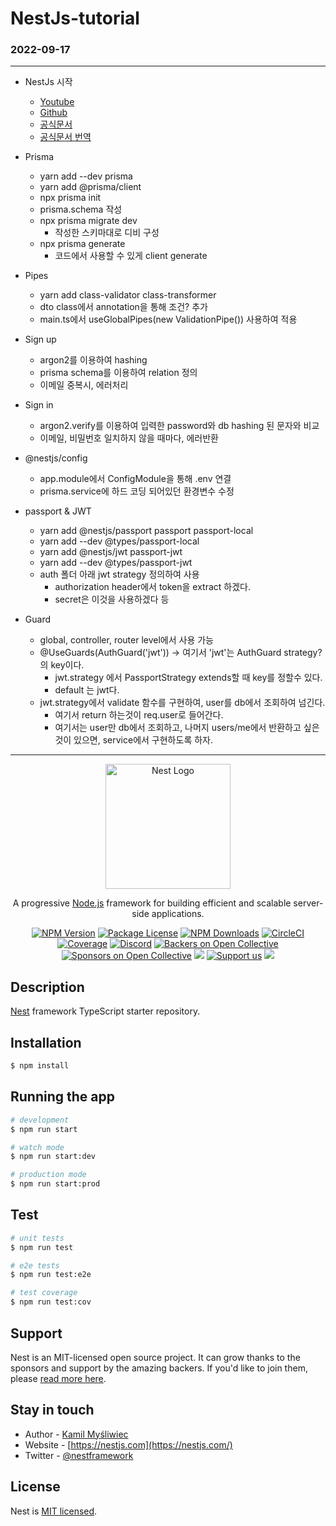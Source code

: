# NestJs-tutorial

### **2022-09-17**

---

- NestJs 시작

  - [Youtube](https://www.youtube.com/watch?v=GHTA143_b-s&t=8225s)
  - [Github](https://github.com/vladwulf/nestjs-api-tutorial)
  - [공식문서](https://docs.nestjs.com/first-steps)
  - [공식문서 번역](https://velog.io/@mskwon/series/Nest-JS-%EA%B3%B5%EC%8B%9D%EB%AC%B8%EC%84%9C-%EB%B2%88%EC%97%AD%ED%95%98%EA%B8%B0)

- Prisma

  - yarn add --dev prisma
  - yarn add @prisma/client
  - npx prisma init
  - prisma.schema 작성
  - npx prisma migrate dev
    - 작성한 스키마대로 디비 구성
  - npx prisma generate
    - 코드에서 사용할 수 있게 client generate

- Pipes

  - yarn add class-validator class-transformer
  - dto class에서 annotation을 통해 조건? 추가
  - main.ts에서 useGlobalPipes(new ValidationPipe()) 사용하여 적용

- Sign up

  - argon2를 이용하여 hashing
  - prisma schema를 이용하여 relation 정의
  - 이메일 중복시, 에러처리

- Sign in

  - argon2.verify를 이용하여 입력한 password와 db hashing 된 문자와 비교
  - 이메일, 비밀번호 일치하지 않을 때마다, 에러반환

- @nestjs/config

  - app.module에서 ConfigModule을 통해 .env 연결
  - prisma.service에 하드 코딩 되어있던 환경변수 수정

- passport & JWT

  - yarn add @nestjs/passport passport passport-local
  - yarn add --dev @types/passport-local
  - yarn add @nestjs/jwt passport-jwt
  - yarn add --dev @types/passport-jwt
  - auth 폴더 아래 jwt strategy 정의하여 사용
    - authorization header에서 token을 extract 하겠다.
    - secret은 이것을 사용하겠다 등

- Guard
  - global, controller, router level에서 사용 가능
  - @UseGuards(AuthGuard('jwt')) -> 여기서 'jwt'는 AuthGuard strategy?의 key이다.
    - jwt.strategy 에서 PassportStrategy extends할 때 key를 정할수 있다.
    - default 는 jwt다.
  - jwt.strategy에서 validate 함수를 구현하여, user를 db에서 조회하여 넘긴다.
    - 여기서 return 하는것이 req.user로 들어간다.
    - 여기서는 user만 db에서 조회하고, 나머지 users/me에서 반환하고 싶은것이 있으면, service에서 구현하도록 하자.

---

<p align="center">
  <a href="http://nestjs.com/" target="blank"><img src="https://nestjs.com/img/logo-small.svg" width="200" alt="Nest Logo" /></a>
</p>

[circleci-image]: https://img.shields.io/circleci/build/github/nestjs/nest/master?token=abc123def456
[circleci-url]: https://circleci.com/gh/nestjs/nest

  <p align="center">A progressive <a href="http://nodejs.org" target="_blank">Node.js</a> framework for building efficient and scalable server-side applications.</p>
    <p align="center">
<a href="https://www.npmjs.com/~nestjscore" target="_blank"><img src="https://img.shields.io/npm/v/@nestjs/core.svg" alt="NPM Version" /></a>
<a href="https://www.npmjs.com/~nestjscore" target="_blank"><img src="https://img.shields.io/npm/l/@nestjs/core.svg" alt="Package License" /></a>
<a href="https://www.npmjs.com/~nestjscore" target="_blank"><img src="https://img.shields.io/npm/dm/@nestjs/common.svg" alt="NPM Downloads" /></a>
<a href="https://circleci.com/gh/nestjs/nest" target="_blank"><img src="https://img.shields.io/circleci/build/github/nestjs/nest/master" alt="CircleCI" /></a>
<a href="https://coveralls.io/github/nestjs/nest?branch=master" target="_blank"><img src="https://coveralls.io/repos/github/nestjs/nest/badge.svg?branch=master#9" alt="Coverage" /></a>
<a href="https://discord.gg/G7Qnnhy" target="_blank"><img src="https://img.shields.io/badge/discord-online-brightgreen.svg" alt="Discord"/></a>
<a href="https://opencollective.com/nest#backer" target="_blank"><img src="https://opencollective.com/nest/backers/badge.svg" alt="Backers on Open Collective" /></a>
<a href="https://opencollective.com/nest#sponsor" target="_blank"><img src="https://opencollective.com/nest/sponsors/badge.svg" alt="Sponsors on Open Collective" /></a>
  <a href="https://paypal.me/kamilmysliwiec" target="_blank"><img src="https://img.shields.io/badge/Donate-PayPal-ff3f59.svg"/></a>
    <a href="https://opencollective.com/nest#sponsor"  target="_blank"><img src="https://img.shields.io/badge/Support%20us-Open%20Collective-41B883.svg" alt="Support us"></a>
  <a href="https://twitter.com/nestframework" target="_blank"><img src="https://img.shields.io/twitter/follow/nestframework.svg?style=social&label=Follow"></a>
</p>
  <!--[![Backers on Open Collective](https://opencollective.com/nest/backers/badge.svg)](https://opencollective.com/nest#backer)
  [![Sponsors on Open Collective](https://opencollective.com/nest/sponsors/badge.svg)](https://opencollective.com/nest#sponsor)-->

## Description

[Nest](https://github.com/nestjs/nest) framework TypeScript starter repository.

## Installation

```bash
$ npm install
```

## Running the app

```bash
# development
$ npm run start

# watch mode
$ npm run start:dev

# production mode
$ npm run start:prod
```

## Test

```bash
# unit tests
$ npm run test

# e2e tests
$ npm run test:e2e

# test coverage
$ npm run test:cov
```

## Support

Nest is an MIT-licensed open source project. It can grow thanks to the sponsors and support by the amazing backers. If you'd like to join them, please [read more here](https://docs.nestjs.com/support).

## Stay in touch

- Author - [Kamil Myśliwiec](https://kamilmysliwiec.com)
- Website - [https://nestjs.com](https://nestjs.com/)
- Twitter - [@nestframework](https://twitter.com/nestframework)

## License

Nest is [MIT licensed](LICENSE).
